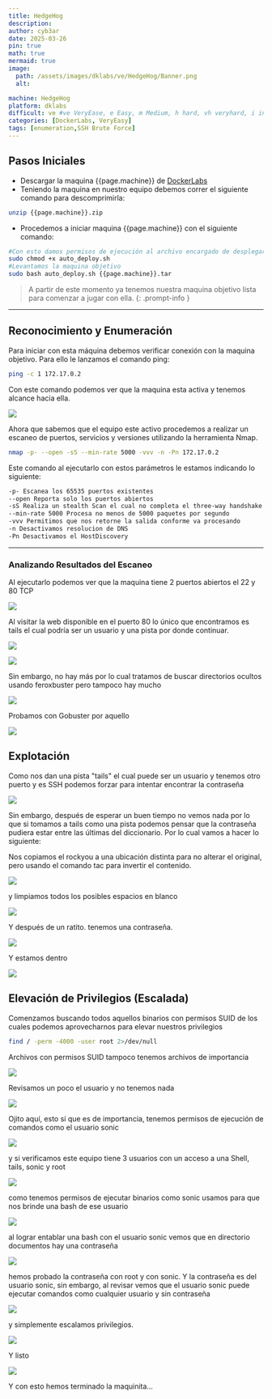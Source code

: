 ```yaml
---
title: HedgeHog
description:
author: cyb3ar
date: 2025-03-26
pin: true
math: true
mermaid: true
image:
  path: /assets/images/dklabs/ve/HedgeHog/Banner.png
  alt: 

machine: HedgeHog
platform: dklabs
difficult: ve #ve VeryEase, e Easy, m Medium, h hard, vh veryhard, i insane
categories: [DockerLabs, VeryEasy]
tags: [enumeration,SSH Brute Force]
---
```


## Pasos Iniciales

- Descargar la maquina {{page.machine}} de [DockerLabs](https://dockerlabs.es/)
- Teniendo la maquina en nuestro equipo debemos correr el siguiente comando para descomprimirla:

```bash
unzip {{page.machine}}.zip
```

- Procedemos a iniciar maquina {{page.machine}} con el siguiente comando:

```bash
#Con esto damos permisos de ejecución al archivo encargado de desplegarnos la máquina.
sudo chmod +x auto_deploy.sh
#Levantamos la maquina objetivo
sudo bash auto_deploy.sh {{page.machine}}.tar
```

<!-- markdownlint-capture -->
<!-- markdownlint-disable -->

> A partir de este momento ya tenemos nuestra maquina objetivo lista para comenzar a jugar con ella.
{: .prompt-info }

<!-- markdownlint-restore -->

----------------------------------------------------------------------------

## Reconocimiento y Enumeración

Para iniciar con esta máquina debemos verificar conexión con la maquina objetivo. Para ello le lanzamos el comando ping:

```bash
ping -c 1 172.17.0.2
```

Con este comando podemos ver que la maquina esta activa y tenemos alcance hacia ella. 

![](/assets/images/{{page.platform}}/{{page.difficult}}/{{page.machine}}/Ping.png)

Ahora que sabemos que el equipo este activo procedemos a realizar un escaneo de puertos, servicios y versiones utilizando la herramienta Nmap.

```bash
nmap -p- --open -sS --min-rate 5000 -vvv -n -Pn 172.17.0.2
```

Este comando al ejecutarlo con estos parámetros le estamos indicando lo siguiente:

```bash
-p- Escanea los 65535 puertos existentes
--open Reporta solo los puertos abiertos
-sS Realiza un stealth Scan el cual no completa el three-way handshake (SYN / SYN-ACK / RST)
--min-rate 5000 Procesa no menos de 5000 paquetes por segundo
-vvv Permitimos que nos retorne la salida conforme va procesando
-n Desactivamos resolucion de DNS
-Pn Desactivamos el HostDiscovery
```

---------------------------------------------------------------------------------

### Analizando Resultados del Escaneo

Al ejecutarlo podemos ver que la maquina tiene 2 puertos abiertos el 22 y 80 TCP

![](/assets/images/{{page.platform}}/{{page.difficult}}/{{page.machine}}/Nmap1.png)

Al visitar la web disponible en el puerto 80 lo único que encontramos es tails el cual podría ser un usuario y una pista por donde continuar. 

![](/assets/images/{{page.platform}}/{{page.difficult}}/{{page.machine}}/Web.png)

![](/assets/images/{{page.platform}}/{{page.difficult}}/{{page.machine}}/Source.png)

Sin embargo, no hay más por lo cual tratamos de buscar directorios ocultos usando feroxbuster pero tampoco hay mucho

![](/assets/images/{{page.platform}}/{{page.difficult}}/{{page.machine}}/Feroxbuster.png)

Probamos con Gobuster por aquello

![](/assets/images/{{page.platform}}/{{page.difficult}}/{{page.machine}}/Gobuster.png)

## Explotación 

Como nos dan una pista "tails" el cual puede ser un usuario y tenemos otro puerto y es SSH podemos forzar para intentar encontrar la contraseña

![](/assets/images/{{page.platform}}/{{page.difficult}}/{{page.machine}}/hydra1.png)

Sin embargo, después de esperar un buen tiempo no vemos nada por lo que si tomamos a tails como una pista podemos pensar que la contraseña pudiera estar entre las últimas del diccionario. Por lo cual vamos a hacer lo siguiente:

Nos copiamos el rockyou a una ubicación distinta para no alterar el original, pero usando el comando tac para invertir el contenido.

![](/assets/images/{{page.platform}}/{{page.difficult}}/{{page.machine}}/Tac.png)

y limpiamos todos los posibles espacios en blanco

![](/assets/images/{{page.platform}}/{{page.difficult}}/{{page.machine}}/Sed.png)

Y después de un ratito. tenemos una contraseña.

![](/assets/images/{{page.platform}}/{{page.difficult}}/{{page.machine}}/hydra2.png)

Y estamos dentro

![](/assets/images/{{page.platform}}/{{page.difficult}}/{{page.machine}}/Compromiso.png)

## Elevación de Privilegios (Escalada)

Comenzamos buscando todos aquellos binarios con permisos SUID de los cuales podemos aprovecharnos para elevar nuestros privilegios

```bash
find / -perm -4000 -user root 2>/dev/null
```
Archivos con permisos SUID tampoco tenemos archivos de importancia

![](/assets/images/{{page.platform}}/{{page.difficult}}/{{page.machine}}/SUID.png)

Revisamos un poco el usuario y no tenemos nada

![](/assets/images/{{page.platform}}/{{page.difficult}}/{{page.machine}}/Id.png)

Ojito aquí, esto sí que es de importancia, tenemos permisos de ejecución de comandos como el usuario sonic

![](/assets/images/{{page.platform}}/{{page.difficult}}/{{page.machine}}/Sudo.png)

y si verificamos este equipo tiene 3 usuarios con un acceso a una Shell, tails, sonic y root

![](/assets/images/{{page.platform}}/{{page.difficult}}/{{page.machine}}/Passwd.png)

como tenemos permisos de ejecutar binarios como sonic usamos para que nos brinde una bash de ese usuario

![](/assets/images/{{page.platform}}/{{page.difficult}}/{{page.machine}}/Move.png)

al lograr entablar una bash con el usuario sonic vemos que en directorio documentos hay una contraseña

![](/assets/images/{{page.platform}}/{{page.difficult}}/{{page.machine}}/Sonic.png)

hemos probado la contraseña con root y con sonic. Y la contraseña es del usuario sonic, sin embargo, al revisar vemos que el usuario sonic puede ejecutar comandos como cualquier usuario y sin contraseña

![](/assets/images/{{page.platform}}/{{page.difficult}}/{{page.machine}}/Sudo2.png)

y simplemente escalamos privilegios.

![](/assets/images/{{page.platform}}/{{page.difficult}}/{{page.machine}}/Root.png)

Y listo

![](/assets/images/{{page.platform}}/{{page.difficult}}/{{page.machine}}/Root2.png)

Y con esto hemos terminado la maquinita...